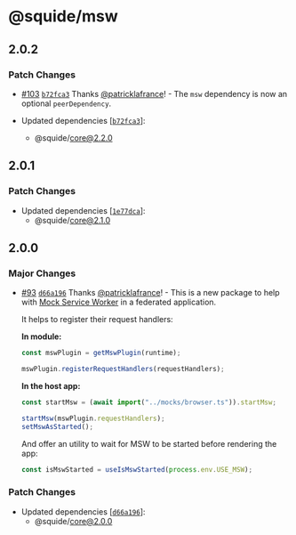 # @squide/msw

## 2.0.2

### Patch Changes

- [#103](https://github.com/gsoft-inc/wl-squide/pull/103) [`b72fca3`](https://github.com/gsoft-inc/wl-squide/commit/b72fca38385ddacbcd80376c9afd0c9485658d90) Thanks [@patricklafrance](https://github.com/patricklafrance)! - The `msw` dependency is now an optional `peerDependency`.

- Updated dependencies [[`b72fca3`](https://github.com/gsoft-inc/wl-squide/commit/b72fca38385ddacbcd80376c9afd0c9485658d90)]:
  - @squide/core@2.2.0

## 2.0.1

### Patch Changes

- Updated dependencies [[`1e77dca`](https://github.com/gsoft-inc/wl-squide/commit/1e77dcaf26660e42f2d5054b3fa1cd018c2ec009)]:
  - @squide/core@2.1.0

## 2.0.0

### Major Changes

- [#93](https://github.com/gsoft-inc/wl-squide/pull/93) [`d66a196`](https://github.com/gsoft-inc/wl-squide/commit/d66a196db9346803e1c996ef64089eda9aeff180) Thanks [@patricklafrance](https://github.com/patricklafrance)! - This is a new package to help with [Mock Service Worker](https://mswjs.io/) in a federated application.

  It helps to register their request handlers:

  **In module:**

  ```ts
  const mswPlugin = getMswPlugin(runtime);

  mswPlugin.registerRequestHandlers(requestHandlers);
  ```

  **In the host app:**

  ```ts
  const startMsw = (await import("../mocks/browser.ts")).startMsw;

  startMsw(mswPlugin.requestHandlers);
  setMswAsStarted();
  ```

  And offer an utility to wait for MSW to be started before rendering the app:

  ```ts
  const isMswStarted = useIsMswStarted(process.env.USE_MSW);
  ```

### Patch Changes

- Updated dependencies [[`d66a196`](https://github.com/gsoft-inc/wl-squide/commit/d66a196db9346803e1c996ef64089eda9aeff180)]:
  - @squide/core@2.0.0
